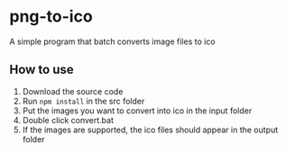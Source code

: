 # png-to-ico
A simple program that batch converts image files to ico
## How to use
1. Download the source code
2. Run `npm install` in the src folder
3. Put the images you want to convert into ico in the input folder
4. Double click convert.bat
5. If the images are supported, the ico files should appear in the output folder
